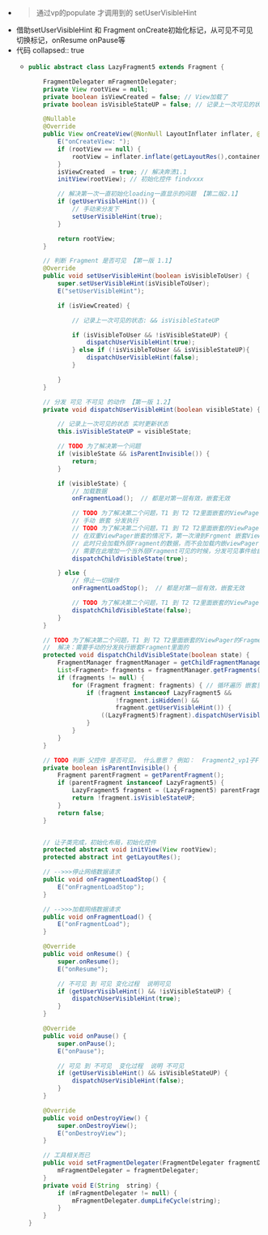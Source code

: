 - > 通过vp的populate 才调用到的 setUserVisibleHint
- 借助setUserVisibleHint 和 Fragment onCreate初始化标记，从可见不可见切换标记，onResume onPause等
- 代码
  collapsed:: true
	- ```java
	  public abstract class LazyFragment5 extends Fragment {
	  
	      FragmentDelegater mFragmentDelegater;
	      private View rootView = null;
	      private boolean isViewCreated = false; // View加载了
	      private boolean isVisibleStateUP = false; // 记录上一次可见的状态
	  
	      @Nullable
	      @Override
	      public View onCreateView(@NonNull LayoutInflater inflater, @Nullable ViewGroup container, @Nullable Bundle savedInstanceState) {
	          E("onCreateView: ");
	          if (rootView == null) {
	              rootView = inflater.inflate(getLayoutRes(),container, false);
	          }
	          isViewCreated  = true; // 解决奔溃1.1
	          initView(rootView); // 初始化控件 findvxxx
	  
	          // 解决第一次一直初始化loading一直显示的问题 【第二版2.1】
	          if (getUserVisibleHint()) {
	              // 手动来分发下
	              setUserVisibleHint(true);
	          }
	  
	          return rootView;
	      }
	  
	      // 判断 Fragment 是否可见 【第一版 1.1】
	      @Override
	      public void setUserVisibleHint(boolean isVisibleToUser) {
	          super.setUserVisibleHint(isVisibleToUser);
	          E("setUserVisibleHint");
	  
	          if (isViewCreated) {
	  
	              // 记录上一次可见的状态: && isVisibleStateUP
	  
	              if (isVisibleToUser && !isVisibleStateUP) {
	                  dispatchUserVisibleHint(true);
	              } else if (!isVisibleToUser && isVisibleStateUP){
	                  dispatchUserVisibleHint(false);
	              }
	  
	          }
	      }
	  
	      // 分发 可见 不可见 的动作 【第一版 1.2】
	      private void dispatchUserVisibleHint(boolean visibleState) {
	  
	          // 记录上一次可见的状态 实时更新状态
	          this.isVisibleStateUP = visibleState;
	  
	          // TODO 为了解决第一个问题
	          if (visibleState && isParentInvisible()) {
	              return;
	          }
	  
	          if (visibleState) {
	              // 加载数据
	              onFragmentLoad();  // 都是对第一层有效，嵌套无效
	  
	              // TODO 为了解决第二个问题，T1 到 T2 T2里面嵌套的ViewPager的Fragment默认不会分发执行
	              // 手动 嵌套 分发执行
	              // TODO 为了解决第二个问题，T1 到 T2 T2里面嵌套的ViewPager的Fragment默认不会分发执行
	              // 在双重ViewPager嵌套的情况下，第一次滑到Frgment 嵌套ViewPager(fragment)的场景的时候
	              // 此时只会加载外层Fragment的数据，而不会加载内嵌viewPager中的fragment的数据，因此，我们
	              // 需要在此增加一个当外层Fragment可见的时候，分发可见事件给自己内嵌的所有Fragment显示
	              dispatchChildVisibleState(true);
	  
	          } else {
	              // 停止一切操作
	              onFragmentLoadStop();  // 都是对第一层有效，嵌套无效
	  
	              // TODO 为了解决第二个问题，T1 到 T2 T2里面嵌套的ViewPager的Fragment默认不会分发执行
	              dispatchChildVisibleState(false);
	          }
	      }
	  
	      // TODO 为了解决第二个问题，T1 到 T2 T2里面嵌套的ViewPager的Fragment默认不会分发执行
	      //  解决：需要手动的分发执行嵌套Fragment里面的
	      protected void dispatchChildVisibleState(boolean state) {
	          FragmentManager fragmentManager = getChildFragmentManager();
	          List<Fragment> fragments = fragmentManager.getFragments();
	          if (fragments != null) {
	              for (Fragment fragment: fragments) { // 循环遍历 嵌套里面的 子 Fragment 来分发事件操作
	                  if (fragment instanceof LazyFragment5 &&
	                          !fragment.isHidden() &&
	                          fragment.getUserVisibleHint()) {
	                      ((LazyFragment5)fragment).dispatchUserVisibleHint(state);
	                  }
	              }
	          }
	      }
	  
	      // TODO 判断 父控件 是否可见， 什么意思？ 例如：  Fragment2_vp1子Fragment  的  父亲/父控件==Fragment2
	      private boolean isParentInvisible() {
	          Fragment parentFragment = getParentFragment();
	          if (parentFragment instanceof LazyFragment5) {
	              LazyFragment5 fragment = (LazyFragment5) parentFragment;
	              return !fragment.isVisibleStateUP;
	          }
	          return false;
	      }
	  
	  
	      // 让子类完成，初始化布局，初始化控件
	      protected abstract void initView(View rootView);
	      protected abstract int getLayoutRes();
	  
	      // -->>>停止网络数据请求
	      public void onFragmentLoadStop() {
	          E("onFragmentLoadStop");
	      }
	  
	      // -->>>加载网络数据请求
	      public void onFragmentLoad() {
	          E("onFragmentLoad");
	      }
	  
	      @Override
	      public void onResume() {
	          super.onResume();
	          E("onResume");
	  
	          // 不可见 到 可见 变化过程  说明可见
	          if (getUserVisibleHint() && !isVisibleStateUP) {
	              dispatchUserVisibleHint(true);
	          }
	      }
	  
	      @Override
	      public void onPause() {
	          super.onPause();
	          E("onPause");
	  
	          // 可见 到 不可见  变化过程  说明 不可见
	          if (getUserVisibleHint() && isVisibleStateUP) {
	              dispatchUserVisibleHint(false);
	          }
	      }
	  
	      @Override
	      public void onDestroyView() {
	          super.onDestroyView();
	          E("onDestroyView");
	      }
	  
	      // 工具相关而已
	      public void setFragmentDelegater(FragmentDelegater fragmentDelegater) {
	          mFragmentDelegater = fragmentDelegater;
	      }
	      private void E(String  string) {
	          if (mFragmentDelegater != null) {
	              mFragmentDelegater.dumpLifeCycle(string);
	          }
	      }
	  }
	  
	  ```